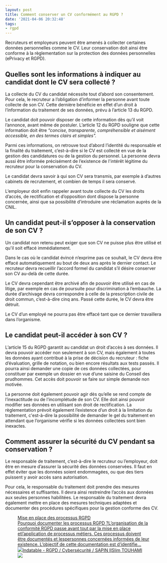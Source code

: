 ```yaml
---
layout: post
title: Comment conserver un CV conformément au RGPD ?
date: '2021-04-06 20:32:48'
tags:
- rgpd
---
```


Recruteurs et employeurs peuvent être amenés à collecter certaines données personnelles comme le CV. Leur conservation doit ainsi être conforme à la règlementation sur la protection des données personnelles (ePrivacy et RGPD).

## Quelles sont les informations à indiquer au candidat dont le CV sera collecté ?

La collecte du CV du candidat nécessite tout d’abord son consentement. Pour cela, le recruteur a l’obligation d’informer la personne avant toute collecte de son CV. Cette dernière bénéficie en effet d’un droit à l’information du traitement de ses données, prévu à l’article 13 du RGPD.

Le candidat doit pouvoir disposer de cette information dès qu’il voit l’annonce, avant même de postuler. L’article 12 du RGPD souligne que cette information doit être _“concise, transparente, compréhensible et aisément accessible, en des termes clairs et simples"._

Parmi ces informations, on retrouve tout d’abord l’identité du responsable et la finalité du traitement, c’est-à-dire si le CV est collecté en vue de la gestion des candidatures ou de la gestion du personnel. La personne devra aussi être informée précisément de l’existence de l'intérêt légitime du recruteur pour la conservation du CV. &nbsp;

Le candidat devra savoir à qui son CV sera transmis, par exemple à d’autres cabinets de recrutement, et combien de temps il sera conservé.

L’employeur doit enfin rappeler avant toute collecte du CV les droits d’accès, de rectification et d’opposition dont dispose la personne concernée, ainsi que sa possibilité d’introduire une réclamation auprès de la CNIL.

## Un candidat peut-il s’opposer à la conservation de son CV ?

Un candidat non retenu peut exiger que son CV ne puisse plus être utilisé et qu'il soit effacé immédiatement.

Dans le cas où le candidat évincé n’exprime pas ce souhait, le CV devra être effacé automatiquement au bout de deux ans après le dernier contact. Le recruteur devra recueillir l’accord formel du candidat s’il désire conserver son CV au-delà de cette durée.

Le CV devra cependant être archivé afin de pouvoir être utilisé en cas de litige, par exemple en cas de poursuite pour discrimination à l’embauche. La durée d’archivage devra correspondre à celle de la prescription civile de droit commun, c’est-à-dire cinq ans. Passé cette durée, le CV devra être détruit.

Le CV d’un employé ne pourra pas être effacé tant que ce dernier travaillera dans l’organisme.

## Le candidat peut-il accéder à son CV ?

L’article 15 du RGPD garantit au candidat un droit d’accès à ses données. Il devra pouvoir accéder non seulement à son CV, mais également à toutes les données ayant contribué à la prise de décision du recruteur : fiche d’évaluation, grille de notation, ou bien encore résultats aux tests passés. Il pourra ainsi demander une copie de ces données collectées, pour constituer par exemple un dossier en vue d’une saisine du Conseil des prudhommes. Cet accès doit pouvoir se faire sur simple demande non motivée.

La personne doit également pouvoir agir dès qu’elle se rend compte de l’inexactitude ou de l’incomplétude de son CV. Elle doit ainsi pouvoir modifier ses données en utilisant son droit de rectification. La règlementation prévoit également l’existence d’un droit à la limitation du traitement, c'est-à-dire la possibilité de demander le gel du traitement en attendant que l’organisme vérifie si les données collectées sont bien inexactes.

## Comment assurer la sécurité du CV pendant sa conservation ?

Le responsable de traitement, c’est-à-dire le recruteur ou l’employeur, doit être en mesure d’assurer la sécurité des données conservées. Il faut en effet éviter que les données soient endommagées, ou que des tiers puissent y avoir accès sans autorisation.

Pour cela, le responsable du traitement doit prendre des mesures nécessaires et suffisantes. Il devra ainsi restreindre l’accès aux données aux seules personnes habilitées. Le responsable du traitement devra également mettre en place des mesures techniques adaptées et documenter des procédures spécifiques pour la gestion conforme des CV.

<figure class="kg-card kg-bookmark-card"><a class="kg-bookmark-container" href=" __GHOST_URL__ /mise-en-place-des-processus-rgpd/"><div class="kg-bookmark-content">
<div class="kg-bookmark-title">Mise en place des processus RGPD</div>
<div class="kg-bookmark-description">Pourquoi documenter les processus RGPD ?L’organisation de la conformité RGPD passe avant tout par la mise en place etl’application de processus métiers. Ces processus doivent être documentés et lespersonnes concernées informées de leur existence. L’objectif de cette documentation est d’identifie…</div>
<div class="kg-bookmark-metadata">
<img class="kg-bookmark-icon" src=" __GHOST_URL__ /favicon.png"><span class="kg-bookmark-author">Indatable - RGPD / Cybersécurité / SAPIN II</span><span class="kg-bookmark-publisher">Slim TOUHAMI</span>
</div>
</div>
<div class="kg-bookmark-thumbnail"><img src=" __GHOST_URL__ /content/images/2021/02/adoption-process-rgpd-procedures.jpg"></div></a></figure>